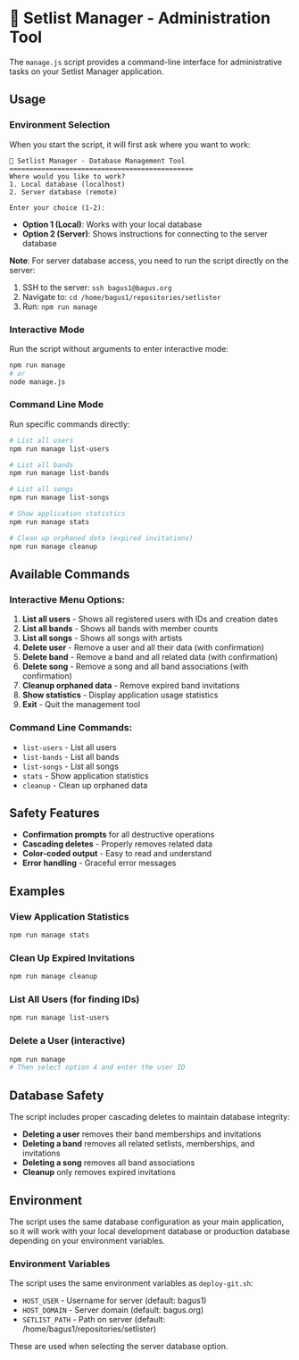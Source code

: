 # 🎵 Setlist Manager - Administration Tool

The `manage.js` script provides a command-line interface for administrative tasks on your Setlist Manager application.

## Usage

### Environment Selection
When you start the script, it will first ask where you want to work:

```
🎵 Setlist Manager - Database Management Tool
==============================================
Where would you like to work?
1. Local database (localhost)
2. Server database (remote)

Enter your choice (1-2):
```

- **Option 1 (Local)**: Works with your local database
- **Option 2 (Server)**: Shows instructions for connecting to the server database

**Note**: For server database access, you need to run the script directly on the server:
1. SSH to the server: `ssh bagus1@bagus.org`
2. Navigate to: `cd /home/bagus1/repositories/setlister`
3. Run: `npm run manage`

### Interactive Mode
Run the script without arguments to enter interactive mode:

```bash
npm run manage
# or
node manage.js
```

### Command Line Mode
Run specific commands directly:

```bash
# List all users
npm run manage list-users

# List all bands
npm run manage list-bands

# List all songs
npm run manage list-songs

# Show application statistics
npm run manage stats

# Clean up orphaned data (expired invitations)
npm run manage cleanup
```

## Available Commands

### Interactive Menu Options:
1. **List all users** - Shows all registered users with IDs and creation dates
2. **List all bands** - Shows all bands with member counts
3. **List all songs** - Shows all songs with artists
4. **Delete user** - Remove a user and all their data (with confirmation)
5. **Delete band** - Remove a band and all related data (with confirmation)
6. **Delete song** - Remove a song and all band associations (with confirmation)
7. **Cleanup orphaned data** - Remove expired band invitations
8. **Show statistics** - Display application usage statistics
9. **Exit** - Quit the management tool

### Command Line Commands:
- `list-users` - List all users
- `list-bands` - List all bands
- `list-songs` - List all songs
- `stats` - Show application statistics
- `cleanup` - Clean up orphaned data

## Safety Features

- **Confirmation prompts** for all destructive operations
- **Cascading deletes** - Properly removes related data
- **Color-coded output** - Easy to read and understand
- **Error handling** - Graceful error messages

## Examples

### View Application Statistics
```bash
npm run manage stats
```

### Clean Up Expired Invitations
```bash
npm run manage cleanup
```

### List All Users (for finding IDs)
```bash
npm run manage list-users
```

### Delete a User (interactive)
```bash
npm run manage
# Then select option 4 and enter the user ID
```

## Database Safety

The script includes proper cascading deletes to maintain database integrity:

- **Deleting a user** removes their band memberships and invitations
- **Deleting a band** removes all related setlists, memberships, and invitations
- **Deleting a song** removes all band associations
- **Cleanup** only removes expired invitations

## Environment

The script uses the same database configuration as your main application, so it will work with your local development database or production database depending on your environment variables.

### Environment Variables
The script uses the same environment variables as `deploy-git.sh`:

- `HOST_USER` - Username for server (default: bagus1)
- `HOST_DOMAIN` - Server domain (default: bagus.org)  
- `SETLIST_PATH` - Path on server (default: /home/bagus1/repositories/setlister)

These are used when selecting the server database option. 